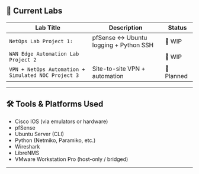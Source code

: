 ## 🧪 Current Labs

| Lab Title                 | Description                                  | Status   |
|--------------------------|----------------------------------------------|----------|
| `NetOps Lab Project 1:`          | pfSense ↔ Ubuntu logging + Python SSH        | 🧩 WIP   |
| `WAN Edge Automation Lab Project 2`   |        | 🧩 WIP    |
| `VPN + NetOps Automation + Simulated NOC Project 3`   | Site-to-site VPN + automation                | 🧪 Planned|
---

## 🛠️ Tools & Platforms Used

- Cisco IOS (via emulators or hardware)
- pfSense
- Ubuntu Server (CLI)
- Python (Netmiko, Paramiko, etc.)
- Wireshark
- LibreNMS
- VMware Workstation Pro (host-only / bridged)

---
